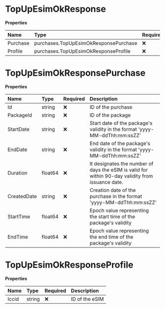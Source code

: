 # TopUpEsimOkResponse

**Properties**

| Name     | Type                                  | Required | Description |
| :------- | :------------------------------------ | :------- | :---------- |
| Purchase | purchases.TopUpEsimOkResponsePurchase | ❌       |             |
| Profile  | purchases.TopUpEsimOkResponseProfile  | ❌       |             |

# TopUpEsimOkResponsePurchase

**Properties**

| Name        | Type    | Required | Description                                                                                       |
| :---------- | :------ | :------- | :------------------------------------------------------------------------------------------------ |
| Id          | string  | ❌       | ID of the purchase                                                                                |
| PackageId   | string  | ❌       | ID of the package                                                                                 |
| StartDate   | string  | ❌       | Start date of the package's validity in the format 'yyyy-MM-ddThh:mm:ssZZ'                        |
| EndDate     | string  | ❌       | End date of the package's validity in the format 'yyyy-MM-ddThh:mm:ssZZ'                          |
| Duration    | float64 | ❌       | It designates the number of days the eSIM is valid for within 90-day validity from issuance date. |
| CreatedDate | string  | ❌       | Creation date of the purchase in the format 'yyyy-MM-ddThh:mm:ssZZ'                               |
| StartTime   | float64 | ❌       | Epoch value representing the start time of the package's validity                                 |
| EndTime     | float64 | ❌       | Epoch value representing the end time of the package's validity                                   |

# TopUpEsimOkResponseProfile

**Properties**

| Name  | Type   | Required | Description    |
| :---- | :----- | :------- | :------------- |
| Iccid | string | ❌       | ID of the eSIM |
